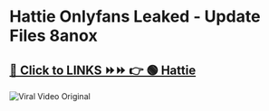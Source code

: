 
 # Hattie Onlyfans Leaked - Update Files 8anox

## <h2><a href="https://clipsfans.com/Hattie&ref=git">🔗 Click to LINKS ⏩⏩ 👉 🟢 Hattie </a></h2>

<a href="https://clipsfans.com/Hattie&ref=git" rel="nofollow" data-target="animated-image.originalLink"><img src="https://i.ibb.co.com/xMMVF88/686577567.gif" alt="Viral Video Original" style="max-width: 100%; display: inline-block;" data-target="animated-image.originalImage"></a>

